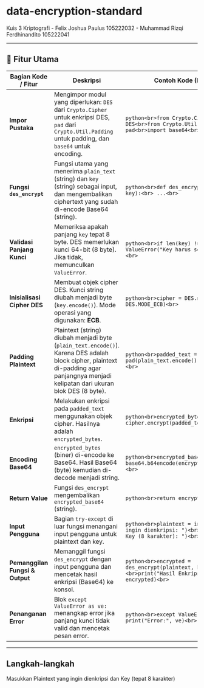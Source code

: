 # data-encryption-standard
Kuis 3 Kriptografi - Felix Joshua Paulus 105222032 - Muhammad Rizqi Ferdhinandito 105222041 

---

## 📂 Fitur Utama

| Bagian Kode / Fitur           | Deskripsi                                                                                       | Contoh Kode (Potongan)                                                    |
|-------------------------------|-------------------------------------------------------------------------------------------------|----------------------------------------------------------------------------|
| **Impor Pustaka**             | Mengimpor modul yang diperlukan: `DES` dari `Crypto.Cipher` untuk enkripsi DES, `pad` dari `Crypto.Util.Padding` untuk padding, dan `base64` untuk encoding. | ```python<br>from Crypto.Cipher import DES<br>from Crypto.Util.Padding import pad<br>import base64<br>``` |
| **Fungsi `des_encrypt`**      | Fungsi utama yang menerima `plain_text` (string) dan `key` (string) sebagai input, dan mengembalikan ciphertext yang sudah di-encode Base64 (string). | ```python<br>def des_encrypt(plain_text, key):<br> ...<br>``` |
| **Validasi Panjang Kunci**    | Memeriksa apakah panjang `key` tepat 8 byte. DES memerlukan kunci 64-bit (8 byte). Jika tidak, memunculkan `ValueError`. | ```python<br>if len(key) != 8:<br> raise ValueError("Key harus sepanjang 8 byte")<br>``` |
| **Inisialisasi Cipher DES**   | Membuat objek cipher DES. Kunci string diubah menjadi byte (`key.encode()`). Mode operasi yang digunakan: **ECB**. | ```python<br>cipher = DES.new(key.encode(), DES.MODE_ECB)<br>``` |
| **Padding Plaintext**         | Plaintext (string) diubah menjadi byte (`plain_text.encode()`). Karena DES adalah block cipher, plaintext di-padding agar panjangnya menjadi kelipatan dari ukuran blok DES (8 byte). | ```python<br>padded_text = pad(plain_text.encode(), DES.block_size)<br>``` |
| **Enkripsi**                  | Melakukan enkripsi pada `padded_text` menggunakan objek cipher. Hasilnya adalah `encrypted_bytes`. | ```python<br>encrypted_bytes = cipher.encrypt(padded_text)<br>``` |
| **Encoding Base64**           | `encrypted_bytes` (biner) di-encode ke Base64. Hasil Base64 (byte) kemudian di-decode menjadi string. | ```python<br>encrypted_base64 = base64.b64encode(encrypted_bytes).decode()<br>``` |
| **Return Value**              | Fungsi `des_encrypt` mengembalikan `encrypted_base64` (string). | ```python<br>return encrypted_base64<br>``` |
| **Input Pengguna**            | Bagian `try-except` di luar fungsi menangani input pengguna untuk plaintext dan key. | ```python<br>plaintext = input("Teks yang ingin dienkripsi: ")<br>key = input("Input Key (8 karakter): ")<br>``` |
| **Pemanggilan Fungsi & Output** | Memanggil fungsi `des_encrypt` dengan input pengguna dan mencetak hasil enkripsi (Base64) ke konsol. | ```python<br>encrypted = des_encrypt(plaintext, key)<br>print("Hasil Enkripsi (base64):", encrypted)<br>``` |
| **Penanganan Error**          | Blok `except ValueError as ve:` menangkap error jika panjang kunci tidak valid dan mencetak pesan error. | ```python<br>except ValueError as ve:<br> print("Error:", ve)<br>``` |

---

## Langkah-langkah

Masukkan Plaintext yang ingin dienkripsi
dan Key (tepat 8 karakter)
